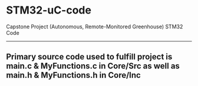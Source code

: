 # STM32-uC-code
Capstone Project (Autonomous, Remote-Monitored Greenhouse) STM32 Code 

---------------------------------------------------------------------------------
Primary source code used to fulfill project is main.c & MyFunctions.c in Core/Src
as well as main.h & MyFunctions.h in Core/Inc
---------------------------------------------------------------------------------
